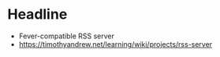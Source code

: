 # Headline

- Fever-compatible RSS server
- https://timothyandrew.net/learning/wiki/projects/rss-server